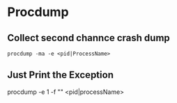 # Procdump
##  Collect second channce crash dump 
    procdump -ma -e <pid|ProcessName>

## Just Print the Exception
procdump -e 1 -f "" <pid|processName>

